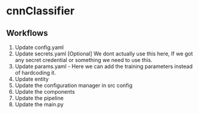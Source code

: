 # cnnClassifier

## Workflows

1. Update config.yaml   
2. Update secrets.yaml [Optional]  We dont actually use this here, If we got any secret credential or something we need to use this.
3. Update params.yaml - Here we can add the training parameters instead of hardcoding it.
4. Update entity
5. Update the configuration manager in src config
6. Update the components
7. Update the pipeline
8. Update the main.py
 